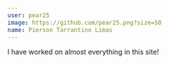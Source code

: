 ```yaml
---
user: pear25
image: https://github.com/pear25.png?size=50
name: Pierson Tarrantino Limas
---
```

I have worked on almost everything in this site!
